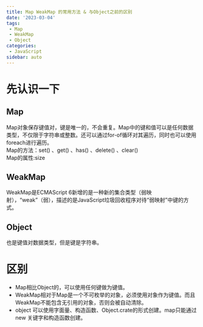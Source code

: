 ```yaml
---
title: Map WeakMap 的常用方法 & 与Object之前的区别
date: '2023-03-04'
tags:
 - Map
 - WeakMap
 - Object
categories:
 - JavaScript
sidebar: auto
---
```

# 先认识一下
## Map
Map对象保存键值对，键是唯一的，不会重复。Map中的键和值可以是任何数据类型，不仅限于字符串或整数。还可以通过for-of循环对其遍历，同时也可以使用foreach进行遍历。<br/>
Map的方法：set() 、get() 、has() 、delete() 、clear()<br/>
Map的属性:size<br/>
## WeakMap
WeakMap是ECMAScript 6新增的是一种新的集合类型（弱映射），“weak”（弱），描述的是JavaScript垃圾回收程序对待“弱映射”中键的方式。<br/>
## Object
也是键值对数据类型，但是键是字符串。
# 区别
 + Map相比Object的，可以使用任何键做为键值。
 + WeakMap相对于Map是一个不可枚举的对象，必须使用对象作为键值。而且WeakMap不能包含无引用的对象，否则会被自动清除。
 + object 可以使用字面量、构造函数、Object.crate的形式创建。map只能通过new 关键字和构造函数创建。
